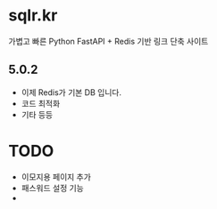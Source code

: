 # sqlr.kr
가볍고 빠른 Python FastAPI + Redis 기반 링크 단축 사이트

## 5.0.2
- 이제 Redis가 기본 DB 입니다.
- 코드 최적화
- 기타 등등

# TODO
- 이모지용 페이지 추가
- 패스워드 설정 기능
- 
